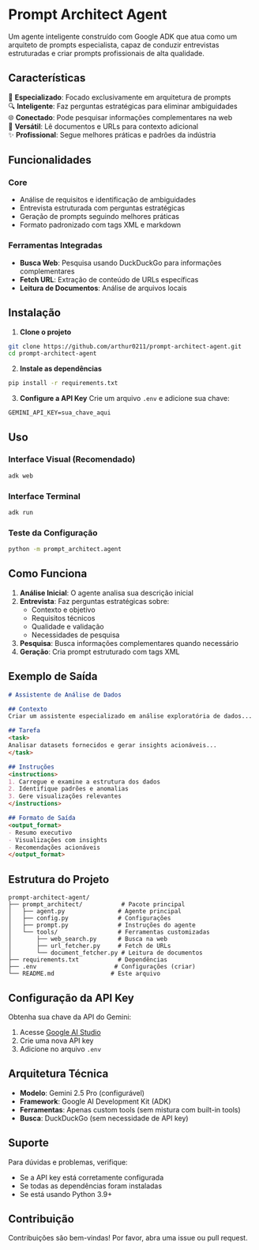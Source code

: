 # Prompt Architect Agent

Um agente inteligente construído com Google ADK que atua como um arquiteto de prompts especialista, capaz de conduzir entrevistas estruturadas e criar prompts profissionais de alta qualidade.

## Características

🎯 **Especializado**: Focado exclusivamente em arquitetura de prompts  
🔍 **Inteligente**: Faz perguntas estratégicas para eliminar ambiguidades  
🌐 **Conectado**: Pode pesquisar informações complementares na web  
📄 **Versátil**: Lê documentos e URLs para contexto adicional  
✨ **Profissional**: Segue melhores práticas e padrões da indústria  

## Funcionalidades

### Core
- Análise de requisitos e identificação de ambiguidades
- Entrevista estruturada com perguntas estratégicas
- Geração de prompts seguindo melhores práticas
- Formato padronizado com tags XML e markdown

### Ferramentas Integradas
- **Busca Web**: Pesquisa usando DuckDuckGo para informações complementares
- **Fetch URL**: Extração de conteúdo de URLs específicas
- **Leitura de Documentos**: Análise de arquivos locais

## Instalação

1. **Clone o projeto**
```bash
git clone https://github.com/arthur0211/prompt-architect-agent.git
cd prompt-architect-agent
```

2. **Instale as dependências**
```bash
pip install -r requirements.txt
```

3. **Configure a API Key**
Crie um arquivo `.env` e adicione sua chave:
```
GEMINI_API_KEY=sua_chave_aqui
```

## Uso

### Interface Visual (Recomendado)
```bash
adk web
```

### Interface Terminal
```bash
adk run
```

### Teste da Configuração
```bash
python -m prompt_architect.agent
```

## Como Funciona

1. **Análise Inicial**: O agente analisa sua descrição inicial
2. **Entrevista**: Faz perguntas estratégicas sobre:
   - Contexto e objetivo
   - Requisitos técnicos  
   - Qualidade e validação
   - Necessidades de pesquisa
3. **Pesquisa**: Busca informações complementares quando necessário
4. **Geração**: Cria prompt estruturado com tags XML

## Exemplo de Saída

```markdown
# Assistente de Análise de Dados

## Contexto
Criar um assistente especializado em análise exploratória de dados...

## Tarefa
<task>
Analisar datasets fornecidos e gerar insights acionáveis...
</task>

## Instruções
<instructions>
1. Carregue e examine a estrutura dos dados
2. Identifique padrões e anomalias
3. Gere visualizações relevantes
</instructions>

## Formato de Saída
<output_format>
- Resumo executivo
- Visualizações com insights
- Recomendações acionáveis
</output_format>
```

## Estrutura do Projeto

```
prompt-architect-agent/
├── prompt_architect/           # Pacote principal
│   ├── agent.py               # Agente principal
│   ├── config.py              # Configurações
│   ├── prompt.py              # Instruções do agente
│   └── tools/                 # Ferramentas customizadas
│       ├── web_search.py      # Busca na web
│       ├── url_fetcher.py     # Fetch de URLs
│       └── document_fetcher.py # Leitura de documentos
├── requirements.txt           # Dependências
├── .env                      # Configurações (criar)
└── README.md                # Este arquivo
```

## Configuração da API Key

Obtenha sua chave da API do Gemini:
1. Acesse [Google AI Studio](https://aistudio.google.com/app/apikey)
2. Crie uma nova API key
3. Adicione no arquivo `.env`

## Arquitetura Técnica

- **Modelo**: Gemini 2.5 Pro (configurável)
- **Framework**: Google AI Development Kit (ADK)
- **Ferramentas**: Apenas custom tools (sem mistura com built-in tools)
- **Busca**: DuckDuckGo (sem necessidade de API key)

## Suporte

Para dúvidas e problemas, verifique:
- Se a API key está corretamente configurada
- Se todas as dependências foram instaladas
- Se está usando Python 3.9+

## Contribuição

Contribuições são bem-vindas! Por favor, abra uma issue ou pull request.
